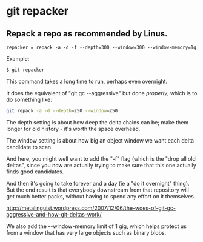 # git repacker

## Repack a repo as recommended by Linus.

```gitconfig
repacker = repack -a -d -f --depth=300 --window=300 --window-memory=1g
```

Example:

```sh
$ git repacker
```

This command takes a long time to run, perhaps even overnight.

It does the equivalent of "git gc --aggressive"
but done *properly*,  which is to do something like:

```sh
git repack -a -d --depth=250 --window=250
```

The depth setting is about how deep the delta chains can be;
make them longer for old history - it's worth the space overhead.

The window setting is about how big an object window we want
each delta candidate to scan.

And here, you might well want to add the "-f" flag (which is
the "drop all old deltas", since you now are actually trying
to make sure that this one actually finds good candidates.

And then it's going to take forever and a day (ie a "do it overnight"
thing). But the end result is that everybody downstream from that
repository will get much better packs, without having to spend any effort
on it themselves.

http://metalinguist.wordpress.com/2007/12/06/the-woes-of-git-gc-aggressive-and-how-git-deltas-work/

We also add the --window-memory limit of 1 gig, which helps protect
us from a window that has very large objects such as binary blobs.
